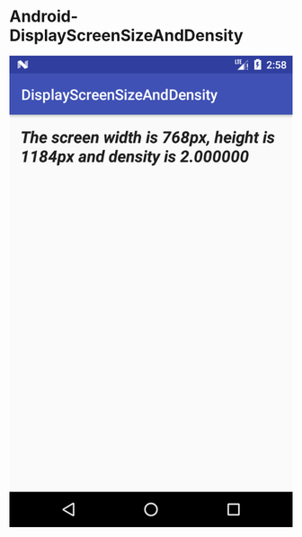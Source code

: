 # Android-DisplayScreenSizeAndDensity

![image](https://github.com/ericchen1207/Android-DisplayScreenSizeAndDensity/blob/master/screenshot/Screenshot_1528253960.png)
